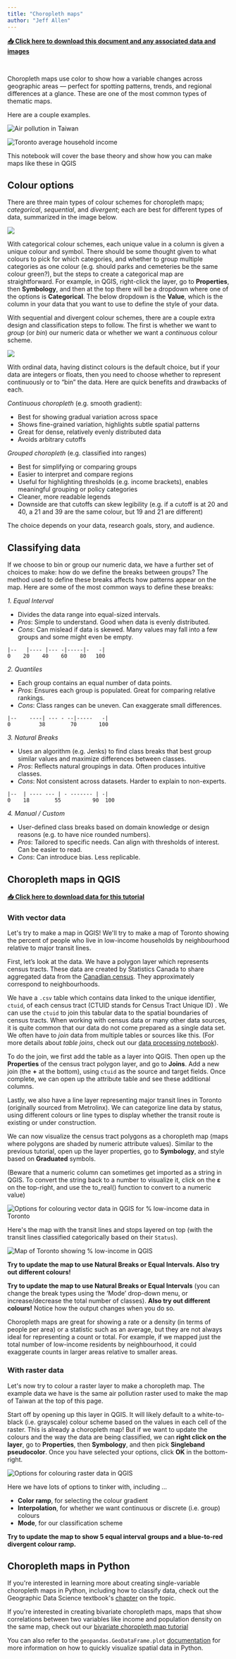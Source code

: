 ```yaml
---
title: "Choropleth maps"
author: "Jeff Allen"
---
```


**[📥 Click here to download this document and any associated data and images](/downloads/choropleth-maps.zip)**

<br>


Choropleth maps use color to show how a variable changes across geographic areas — perfect for spotting patterns, trends, and regional differences at a glance. These are one of the most common types of thematic maps.

Here are a couple examples. 

![Air pollution in Taiwan](./img/airpollution-757px.png)

![Toronto average household income](./img/toronto-income.png)

This notebook will cover the base theory and show how you can make maps like these in QGIS



## Colour options

There are three main types of colour schemes for choropleth maps;  *categorical*, *sequential*, and *divergent*; each are best for different types of data, summarized in the image below.

![](img/colours-group-cont.png)

With categorical colour schemes, each unique value in a column is given a unique colour and symbol. There should be some thought given to what colours to pick for which categories, and whether to group multiple categories as one colour (e.g. should parks and cemeteries be the same colour green?), but the steps to create a categorical map are straightforward. For example, in QGIS, right-click the layer, go to **Properties**, then **Symbology**, and then at the top there will be a dropdown where one of the options is **Categorical**. The below dropdown is the **Value**, which is the column in your data that you want to use to define the style of your data.

With sequential and divergent colour schemes, there are a couple extra design and classification steps to follow. The first is whether we want to *group* (or *bin*) our numeric data or whether we want a *continuous* colour scheme. 

![](img/colours-sub-div.png)

With ordinal data, having distinct colours is the default choice, but if your data are integers or floats, then you need to  choose whether to represent continuously or to “bin” the data. Here are quick benefits and drawbacks of each.

*Continuous choropleth* (e.g. smooth gradient):

- Best for showing gradual variation across space
- Shows fine-grained variation, highlights subtle spatial patterns
- Great for dense, relatively evenly distributed data
- Avoids arbitrary cutoffs

*Grouped choropleth* (e.g. classified into ranges)

- Best for simplifying or comparing groups
- Easier to interpret and compare regions
- Useful for highlighting thresholds (e.g. income brackets), enables meaningful grouping or policy categories
- Cleaner, more readable legends
- Downside are that cutoffs can skew legibility (e.g. if a cutoff is at 20 and 40, a 21 and 39 are the same colour, but 19 and 21 are different)

The choice depends on your data, research goals, story, and audience.


## Classifying data

If we choose to bin or group our numeric data, we have a further set of choices to make: how do we define the breaks between groups? The method used to define these breaks affects how patterns appear on the map. Here are some of the most common ways to define these breaks:

*1. Equal Interval*

- Divides the data range into equal-sized intervals.
- *Pros*: Simple to understand. Good when data is evenly distributed.
- *Cons*: Can mislead if data is skewed. Many values may fall into a few groups and some might even be empty.

```
|--   |---- |--- -|-----|-   -|
0    20    40    60    80   100
```

*2. Quantiles*

- Each group contains an equal number of data points.
- *Pros*: Ensures each group is populated.  Great for comparing relative rankings.
- *Cons*: Class ranges can be uneven. Can exaggerate small differences.

```
|--    ----| --- - --|-----   -|
0         38        70       100
```

*3. Natural Breaks*

- Uses an algorithm (e.g. Jenks) to find class breaks that best group similar values and maximize differences between classes.
- *Pros*: Reflects natural groupings in data. Often produces intuitive classes.
- *Cons*: Not consistent across datasets. Harder to explain to non-experts.

```
|--  | ---- --- | - ------- | -|
0    18        55          90  100
```

*4. Manual / Custom*

- User-defined class breaks based on domain knowledge or design reasons (e.g. to have nice rounded numbers).
- *Pros*: Tailored to specific needs. Can align with thresholds of interest. Can be easier to read.
- *Cons*: Can introduce bias. Less replicable.



## Choropleth maps in QGIS

**[📥 Click here to download data for this tutorial](/downloads/choropleth-maps.zip)**



### With vector data

Let's try to make a map in QGIS! We'll try to make a map of Toronto showing the percent of people who live in low-income households by neighbourhood relative to major transit lines.

First, let’s look at the data. We have a polygon layer which represents census tracts. These data are created by Statistics Canada to share aggregated data from  the [Canadian census](../../urban-data-analytics/canadian-census-data/canadian-census-data.md). They approximately correspond to neighbourhoods.

We have a `.csv` table which contains data linked to the unique identifier, `ctuid`, of each census tract (CTUID stands for Census Tract Unique ID) . We can use the `ctuid` to join this tabular data to the spatial boundaries of census tracts. When working with census data or many other data sources, it is quite common that our data do not come prepared as a single data set. We often have to *join* data from multiple tables or sources like this. (For more details about *table joins*, check out our [data processing notebook](../../urban-data-analytics/data-analytics-and-processing/data-analytics-and-processing.ipynb)).

To do the join, we first add the table as a layer into QGIS. Then open up the **Properties** of the census tract polygon layer, and go to **Joins**. Add a new join (the **+** at the bottom), using `ctuid` as the source and target fields. Once complete, we can open up the attribute table and see these additional columns.

Lastly, we also have a line layer representing major transit lines in Toronto (originally sourced from Metrolinx). We can categorize line data by status, using different colours or line types to display whether the transit route is existing or under construction.

We can now visualize the census tract polygons as a choropleth map (maps where polygons are shaded by numeric attribute values). Similar to the previous tutorial, open up the layer properties, go to **Symbology**, and style based on **Graduated** symbols.

(Beware that a numeric column can sometimes get imported as a string in QGIS. To convert the string back to a number to visualize it, click on the **ε** on the top-right, and use the to_real() function to convert to a numeric value)

![Options for colouring vector data in QGIS for % low-income data in Toronto](img/vector-choro.png)

Here's the map with the transit lines and stops layered on top (with the transit lines classified categorically based on their `Status`).

![Map of Toronto showing % low-income in QGIS](img/toronto-example.png)

**Try to update the map to use Natural Breaks or Equal Intervals. Also try out different colours!**

**Try to update the map to use Natural Breaks or Equal Intervals** (you can change the break types using the ‘Mode’ drop-down menu, or increase/decrease the total number of classes). **Also try out different colours!** Notice how the output changes when you do so.

Choropleth maps are great for showing a rate or a density (in terms of people per area) or a statistic such as an average, but they are not always ideal for representing a count or total. For example, if we mapped just the total number of low-income residents by neighbourhood, it could exaggerate counts in larger areas relative to smaller areas.



### With raster data

Let's now try to colour a raster layer to make a choropleth map. The example data we have is the same air pollution raster used to make the map of Taiwan at the top of this page.

Start off by opening up this layer in QGIS. It will likely default to a white-to-black (i.e. grayscale) colour scheme based on the values in each cell of the raster. This is already a choropleth map! But if we want to update the colours and the way the data are being classified, we can **right click on the layer**, go to **Properties**, then **Symbology**, and then pick **Singleband pseudocolor**. Once you have selected your options, click **OK** in the bottom-right.

![Options for colouring raster data in QGIS](img/raster-choro.png)

Here we have lots of options to tinker with, including ...

- **Color ramp**, for selecting the colour gradient
- **Interpolation**, for whether we want continuous or discrete (i.e. group) colours
- **Mode**, for our classification scheme

**Try to update the map to show 5 equal interval groups and a blue-to-red divergent colour ramp.**



## Choropleth maps in Python

If you're interested in learning more about creating single-variable choropleth maps in Python, including how to classify data, check out the Geographic Data Science textbook's [chapter](https://geographicdata.science/book/notebooks/05_choropleth.html) on the topic. 

If you're interested in creating bivariate choropleth maps, maps that show correlations between two variables like income and population density on the same map, check out our [bivariate choropleth map tutorial](../bivariate-choropleth-maps/bivariate-choropleth-maps.ipynb)

You can also refer to the `geopandas.GeoDataFrame.plot` [documentation](https://geopandas.org/en/stable/docs/reference/api/geopandas.GeoDataFrame.plot.html) for more information on how to quickly visualize spatial data in Python.